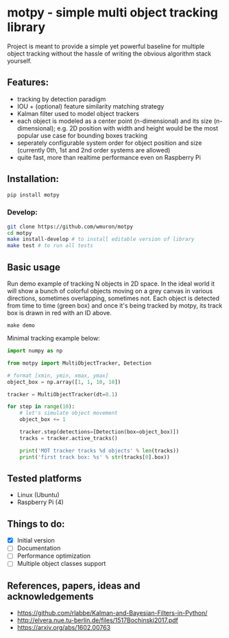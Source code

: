 # motpy - simple multi object tracking library

Project is meant to provide a simple yet powerful baseline for multiple object tracking without the hassle of writing the obvious algorithm stack yourself.

## Features:

- tracking by detection paradigm
- IOU + (optional) feature similarity matching strategy
- Kalman filter used to model object trackers
- each object is modeled as a center point (n-dimensional) and its size (n-dimensional); e.g. 2D position with width and height would be the most popular use case for bounding boxes tracking
- seperately configurable system order for object position and size (currently 0th, 1st and 2nd order systems are allowed)
- quite fast, more than realtime performance even on Raspberry Pi

## Installation:

```bash
pip install motpy
```

### Develop:
```bash
git clone https://github.com/wmuron/motpy
cd motpy 
make install-develop # to install editable version of library
make test # to run all tests
```
## Basic usage

Run demo example of tracking N objects in 2D space. In the ideal world it will show a bunch of colorful objects moving on a grey canvas in various directions, sometimes overlapping, sometimes not. Each object is detected from time to time (green box) and once it's being tracked by motpy, its track box is drawn in red with an ID above.
```
make demo
```

Minimal tracking example below:

```python
import numpy as np

from motpy import MultiObjectTracker, Detection

# format [xmin, ymin, xmax, ymax]
object_box = np.array([1, 1, 10, 10])

tracker = MultiObjectTracker(dt=0.1)

for step in range(10):
    # let's simulate object movement
    object_box += 1

    tracker.step(detections=[Detection(box=object_box)])
    tracks = tracker.active_tracks()

    print('MOT tracker tracks %d objects' % len(tracks))
    print('first track box: %s' % str(tracks[0].box))

```

## Tested platforms
- Linux (Ubuntu)
- Raspberry Pi (4)

## Things to do:
- [x] Initial version
- [ ] Documentation
- [ ] Performance optimization
- [ ] Multiple object classes support

## References, papers, ideas and acknowledgements
- https://github.com/rlabbe/Kalman-and-Bayesian-Filters-in-Python/
- http://elvera.nue.tu-berlin.de/files/1517Bochinski2017.pdf
- https://arxiv.org/abs/1602.00763